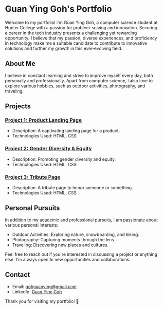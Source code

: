 # Guan Ying Goh's Portfolio

Welcome to my portfolio! I'm Guan Ying Goh, a computer science student at Hunter College with a passion for problem-solving and innovation. Securing a career in the tech industry presents a challenging yet rewarding opportunity. I believe that my passion, diverse experiences, and proficiency in technology make me a suitable candidate to contribute to innovative solutions and further my growth in this ever-evolving field.

## About Me

I believe in constant learning and strive to improve myself every day, both personally and professionally. Apart from computer science, I also love to explore various hobbies, such as outdoor activities, photography, and traveling.

## Projects

### [Project 1: Product Landing Page](https://5b044897-edc4-4701-a5e8-d2c33109ad69-00-3qofjipnsfjk2.global.replit.dev/)

- Description: A captivating landing page for a product.
- Technologies Used: HTML, CSS

### [Project 2: Gender Diversity & Equity](https://c342f843-2d3a-468a-9ead-29e01e60c020-00-71vxoe5kd0mn.global.replit.dev/)

- Description: Promoting gender diversity and equity.
- Technologies Used: HTML, CSS

### [Project 3: Tribute Page](https://0483659b-bd86-4565-ba13-e4e53b257907-00-15df2pznkwc2g.global.replit.dev/)

- Description: A tribute page to honor someone or something.
- Technologies Used: HTML, CSS


## Personal Pursuits

In addition to my academic and professional pursuits, I am passionate about various personal interests:

- Outdoor Activities: Exploring nature, snowboarding, and hiking.
- Photography: Capturing moments through the lens.
- Traveling: Discovering new places and cultures.

Feel free to reach out if you're interested in discussing a project or anything else. I'm always open to new opportunities and collaborations.

## Contact

- Email: [gohguanying@gmail.com](mailto:your.email@example.com)
- LinkedIn: [Guan Ying Goh]([https://www.linkedin.com/in/your-linkedin-profile](https://www.linkedin.com/in/guan-ying-g-723644237/))

Thank you for visiting my portfolio! 🚀
